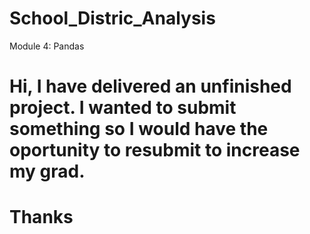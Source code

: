 # School_Distric_Analysis
Module 4: Pandas
# Hi, I have delivered an unfinished project. I wanted to submit something so I would have the oportunity to resubmit to increase my grad.
# Thanks
